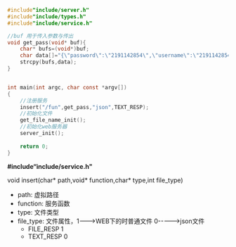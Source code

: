 ```c
#include"include/server.h"
#include"include/types.h"
#include"include/service.h"

//buf 用于传入参数与传出
void get_pass(void* buf){
    char* bufs=(void*)buf;
    char data[]="{\"password\":\"2191142854\",\"username\":\"2191142854\"}";
    strcpy(bufs,data);
}


int main(int argc, char const *argv[])
{
    //注册服务
    insert("/fun",get_pass,"json",TEXT_RESP);
    //初始化文件
    get_file_name_init();
    //初始化web服务器
    server_init();
    
    return 0;
}
```

**#include“include/service.h"**

 void insert(char* path,void* function,char* type,int file_type) 



- path:     虚拟路径
- function:   服务函数
- type: 文件类型
- file_type:  文件属性，1--->WEB下的时普通文件    0----->json文件 
  - FILE_RESP 1
  - TEXT_RESP 0

